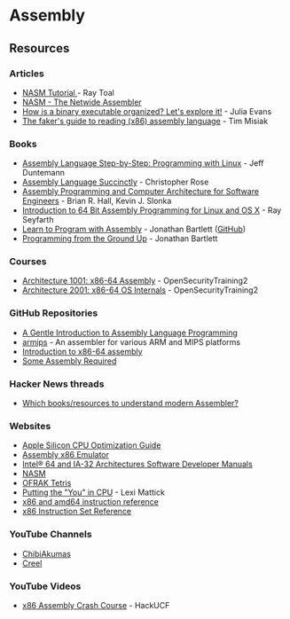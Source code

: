 # Assembly

## Resources

### Articles

* [NASM Tutorial ](https://cs.lmu.edu/\~ray/notes/nasmtutorial/)- Ray Toal
* [NASM - The Netwide Assembler](https://www.nasm.us/xdoc/2.13.03rc1/html/nasmdoc0.html)
* [How is a binary executable organized? Let's explore it!](https://jvns.ca/blog/2014/09/06/how-to-read-an-executable/) - Julia Evans
* [The faker's guide to reading (x86) assembly language](https://www.timdbg.com/posts/fakers-guide-to-assembly/) - Tim Misiak

### Books

* [Assembly Language Step-by-Step: Programming with Linux](https://jagdishkapadnis.wordpress.com/wp-content/uploads/2015/05/assembly-language-step-by-step-programming-with-linux-3rd-edition.pdf) - Jeff Duntemann
* [Assembly Language Succinctly](https://www.syncfusion.com/succinctly-free-ebooks/assemblylanguage) - Christopher Rose
* [Assembly Programming and Computer Architecture for Software Engineers](https://github.com/brianrhall/Assembly) - Brian R. Hall, Kevin J. Slonka
* [Introduction to 64 Bit Assembly Programming for Linux and OS X](https://www.amazon.co.uk/Introduction-Bit-Assembly-Programming-Linux/dp/1484921909) - Ray Seyfarth
* [Learn to Program with Assembly](https://www.amazon.co.uk/Learn-Program-Assembly-Foundational-Programmers/dp/1484274369) - Jonathan Bartlett ([GitHub](https://github.com/Apress/learn-to-program-w-assembly))
* [Programming from the Ground Up](https://savannah.nongnu.org/projects/pgubook/) - Jonathan Bartlett

### Courses

* [Architecture 1001: x86-64 Assembly](https://p.ost2.fyi/courses/course-v1:OpenSecurityTraining2+Arch1001\_x86-64\_Asm+2021\_v1/about) - OpenSecurityTraining2
* [Architecture 2001: x86-64 OS Internals](https://p.ost2.fyi/courses/course-v1:OpenSecurityTraining2+Arch2001\_x86-64\_OS\_Internals+2021\_v1/about) - OpenSecurityTraining2

### GitHub Repositories

* [A Gentle Introduction to Assembly Language Programming](https://github.com/pkivolowitz/asm\_book)
* [armips](https://github.com/Kingcom/armips) - An assembler for various ARM and MIPS platforms
* [Introduction to x86-64 assembly](https://github.com/luamfb/intro\_x86-64)
* [Some Assembly Required](https://github.com/hackclub/some-assembly-required)

### Hacker News threads

* [Which books/resources to understand modern Assembler?](https://news.ycombinator.com/item?id=40104823)

### Websites

* [Apple Silicon CPU Optimization Guide](https://developer.apple.com/documentation/apple-silicon/cpu-optimization-guide)
* [Assembly x86 Emulator](https://carlosrafaelgn.com.br/Asm86/)
* [Intel® 64 and IA-32 Architectures Software Developer Manuals](https://www.intel.com/content/www/us/en/developer/articles/technical/intel-sdm.html)
* [NASM](https://www.nasm.us/)
* [OFRAK Tetris](https://ofrak.com/tetris/)
* [Putting the "You" in CPU](https://cpu.land/) - Lexi Mattick
* [x86 and amd64 instruction reference](https://www.felixcloutier.com/x86/index.html)
* [x86 Instruction Set Reference](http://x86.dapsen.com/)

### YouTube Channels

* [ChibiAkumas](https://www.youtube.com/@ChibiAkumas)
* [Creel](https://www.youtube.com/@WhatsACreel)

### YouTube Videos

* [x86 Assembly Crash Course](https://www.youtube.com/watch?v=75gBFiFtAb8) - HackUCF
